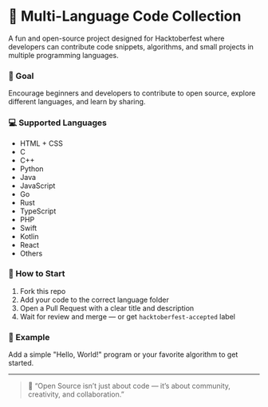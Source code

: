# 💫 Multi-Language Code Collection

A fun and open-source project designed for Hacktoberfest where developers can contribute code snippets, algorithms, and small projects in multiple programming languages.

### 🌟 Goal

Encourage beginners and developers to contribute to open source, explore different languages, and learn by sharing.

### 💻 Supported Languages

- HTML + CSS
- C
- C++
- Python
- Java
- JavaScript
- Go
- Rust
- TypeScript
- PHP
- Swift
- Kotlin
- React
- Others

### 🚀 How to Start

1. Fork this repo
2. Add your code to the correct language folder
3. Open a Pull Request with a clear title and description
4. Wait for review and merge — or get `hacktoberfest-accepted` label

### 💬 Example

Add a simple "Hello, World!" program or your favorite algorithm to get started.

---

> 🌸 “Open Source isn’t just about code — it’s about community, creativity, and collaboration.”
